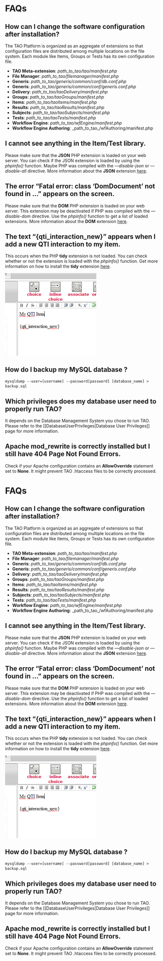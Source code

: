 <!--
author:
    - 'Jérôme Bogaerts'
created_at: '2011-02-15 15:28:16'
updated_at: '2013-03-13 12:33:24'
tags:
    - 'Administrator Guide'
-->



FAQs
====

How can I change the software configuration after installation?
---------------------------------------------------------------

The TAO Platform is organized as an aggregate of extensions so that configuration files are distributed among multiple locations on the file system. Each module like Items, Groups or Tests has its own configuration file.

-   **TAO Meta-extension**: *path\_to\_tao/tao/manifest.php*
-   **File Manager**: *path\_to\_tao/filemanager/manifest.php*
-   **Generis**: *path\_to\_tao/generis/common/conf/db.conf.php*
-   **Generis**: *path\_to\_tao/generis/common/conf/generis.conf.php*
-   **Delivery**: *path\_to\_tao/taoDelivery/manifest.php*
-   **Groups**: *path\_to\_tao/taoGroups/manifest.php*
-   **Items**: *path\_to\_tao/taoItems/manifest.php*
-   **Results**: *path\_to\_tao/taoResults/manifest.php*
-   **Subjects**: *path\_to\_tao/taoSubjects/manifest.php*
-   **Tests**: *path\_to\_tao/taoTests/manifest.php*
-   **Workflow Engine**: *path\_to\_tao/wfEngine/manifest.php*
-   **Workflow Engine Authoring**: \_path\_to\_tao\_/wfAuthoring/manifest.php

I cannot see anything in the Item/Test library.
-----------------------------------------------

Please make sure that the **JSON** PHP extension is loaded on your web server. You can check if the JSON extension is loaded by using the *phpinfo()* function. Maybe PHP was compiled with the *—disable-json* or *—disable-all* directive. More information about the **JSON** extension [here](http://us.php.net/manual/en/book.json.php).

The error “Fatal error: class ‘DomDocument’ not found in …” appears on the screen.
----------------------------------------------------------------------------------

Please make sure that the **DOM** PHP extension is loaded on your web server. This extension may be deactivated if PHP was compiled with the *—disable-dom* directive. Use the *phpinfo()* function to get a list of loaded extensions. More information about the **DOM** extension [here](http://us.php.net/manual/en/book.dom.php).

The text “{qti\_interaction\_new}” appears when I add a new QTI interaction to my item.
---------------------------------------------------------------------------------------

This occurs when the PHP **tidy** extension is not loaded. You can check whether or not the extension is loaded with the *phpinfo()* function. Get more information on how to install the **tidy** extension [here](http://us.php.net/manual/en/book.tidy.php).

![](../resources/2-faq_tidy.png)

How do I backup my MySQL database ?
-----------------------------------

    mysqldump --user=[username] --password[password] [database_name] > backup.sql

Which privileges does my database user need to properly run TAO?
----------------------------------------------------------------

It depends on the Database Management System you chose to run TAO. Please refer to the [[DatabaseUserPrivileges|Database User Privileges]] page for more information.

Apache mod\_rewrite is correctly installed but I still have 404 Page Not Found Errors.
--------------------------------------------------------------------------------------

Check if your Apache configuration contains an **AllowOverride** statement set to **None**. It might prevent TAO .htaccess files to be correctly processed.



FAQs
====

How can I change the software configuration after installation?
---------------------------------------------------------------

The TAO Platform is organized as an aggregate of extensions so that configuration files are distributed among multiple locations on the file system. Each module like Items, Groups or Tests has its own configuration file.

-   **TAO Meta-extension**: *path\_to\_tao/tao/manifest.php*
-   **File Manager**: *path\_to\_tao/filemanager/manifest.php*
-   **Generis**: *path\_to\_tao/generis/common/conf/db.conf.php*
-   **Generis**: *path\_to\_tao/generis/common/conf/generis.conf.php*
-   **Delivery**: *path\_to\_tao/taoDelivery/manifest.php*
-   **Groups**: *path\_to\_tao/taoGroups/manifest.php*
-   **Items**: *path\_to\_tao/taoItems/manifest.php*
-   **Results**: *path\_to\_tao/taoResults/manifest.php*
-   **Subjects**: *path\_to\_tao/taoSubjects/manifest.php*
-   **Tests**: *path\_to\_tao/taoTests/manifest.php*
-   **Workflow Engine**: *path\_to\_tao/wfEngine/manifest.php*
-   **Workflow Engine Authoring**: \_path\_to\_tao\_/wfAuthoring/manifest.php

I cannot see anything in the Item/Test library.
-----------------------------------------------

Please make sure that the **JSON** PHP extension is loaded on your web server. You can check if the JSON extension is loaded by using the *phpinfo()* function. Maybe PHP was compiled with the *—disable-json* or *—disable-all* directive. More information about the **JSON** extension [here](http://us.php.net/manual/en/book.json.php).

The error “Fatal error: class ‘DomDocument’ not found in …” appears on the screen.
----------------------------------------------------------------------------------

Please make sure that the **DOM** PHP extension is loaded on your web server. This extension may be deactivated if PHP was compiled with the *—disable-dom* directive. Use the *phpinfo()* function to get a list of loaded extensions. More information about the **DOM** extension [here](http://us.php.net/manual/en/book.dom.php).

The text “{qti\_interaction\_new}” appears when I add a new QTI interaction to my item.
---------------------------------------------------------------------------------------

This occurs when the PHP **tidy** extension is not loaded. You can check whether or not the extension is loaded with the *phpinfo()* function. Get more information on how to install the **tidy** extension [here](http://us.php.net/manual/en/book.tidy.php).

![](../resources/2-faq_tidy.png)

How do I backup my MySQL database ?
-----------------------------------

    mysqldump --user=[username] --password[password] [database_name] > backup.sql

Which privileges does my database user need to properly run TAO?
----------------------------------------------------------------

It depends on the Database Management System you chose to run TAO. Please refer to the [[DatabaseUserPrivileges|Database User Privileges]] page for more information.

Apache mod\_rewrite is correctly installed but I still have 404 Page Not Found Errors.
--------------------------------------------------------------------------------------

Check if your Apache configuration contains an **AllowOverride** statement set to **None**. It might prevent TAO .htaccess files to be correctly processed.



